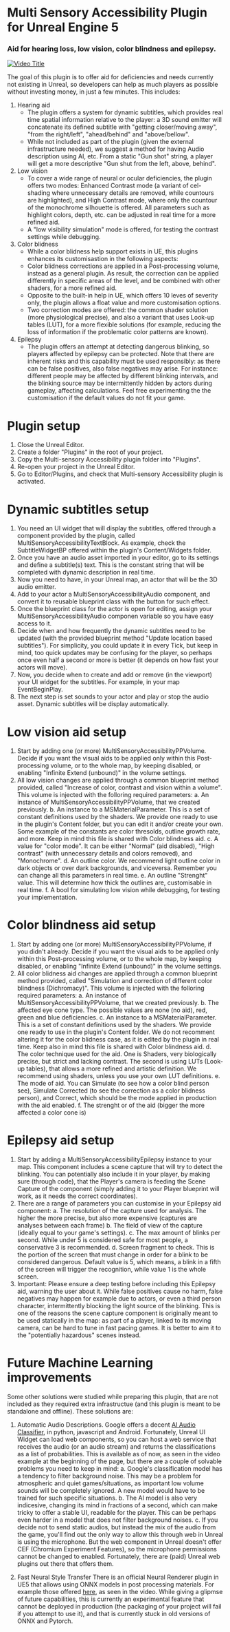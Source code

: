 # Multi Sensory Accessibility Plugin for Unreal Engine 5

### Aid for hearing loss, low vision, color blindness and epilepsy.

[![Video Title](https://img.youtube.com/vi/BThkBb_bR0w/0.jpg)](https://www.youtube.com/watch?v=BThkBb_bR0w)

The goal of this plugin is to offer aid for deficiencies and needs currently not existing in Unreal, so developers can help as much players as possible without investing money, in just a few minutes. This includes:

1. Hearing aid
   - The plugin offers a system for dynamic subtitles, which provides real time spatial information relative to the player: a 3D sound emitter will concatenate its defined subtitle with "getting closer/moving away", "from the right/left", "ahead/behind" and "above/bellow".
   - While not included as part of the plugin (given the external infrastructure needed), we suggest a method for having Audio description using AI, etc. From a static "Gun shot" string, a player will get a more descriptive "Gun shut from the left, above, behind".
2. Low  vision
   - To cover a wide range of neural or ocular deficiencies, the plugin offers two modes: Enhanced Contrast mode (a variant of cel-shading where unnecessary details are removed, while countours are highlighted), and High Contrast mode, where only the countour of the monochrome silhouette is offered. All parameters such as highlight colors, depth, etc. can be adjusted in real time for a more refined aid.
   - A "low visibility simulation" mode is offered, for testing the contrast settings while debugging.
3. Color blidness
   - While a color blidness help support exists in UE, this plugins enhances its customisastion in the following aspects:
   - Color blidness corrections are applied in a Post-processing volume, instead as a general plugin. As result, the correction can be applied differently in specific areas of the level, and be combined with other shaders, for a more refined aid.
   - Opposite to the built-in help in UE, which offers 10 leves of severity only, the plugin allows a float value and more customisation options.
   - Two correction modes are offered: the common shader solution (more physiological precise), and also a variant that uses Look-up tables (LUT), for a more flexible solutions (for example, reducing the loss of information if the problematic color patterns are known).
4. Epilepsy
   - The plugin offers an attempt at detecting dangerous blinking, so players affected by epilepsy can be protected. Note that there are inherent risks and this capability must be used responsibly: as there can be false positives, also false negatives may arise. For instance: different people may be affected by different blinking intervals, and the blinking source may be intermittently hidden by actors during gameplay, affecting calculations. Feel free experimenting the the customisation if the default values do not fit your game.


# Plugin setup

1. Close the Unreal Editor.
2. Create a folder "Plugins" in the root of your project.
3. Copy the Multi-sensory Accessibility plugin folder into "Plugins".
4. Re-open your project in the Unreal Editor.
5. Go to Editor/Plugins,  and check that Multi-sensory Accessibility plugin is activated. 
    
# Dynamic subtitles setup

1. You need an UI widget that will display the subtitles, offered through a component provided by the plugin, called MultiSensoryAccessibilityTextBlock. As example, check the SubtitleWidgetBP offered within the plugin's Content/Widgets folder.
2. Once you have an audio asset imported in your editor, go to its settings and define a subtitle(s) text. This is the constant string that will be completed with dynamic description in real time.
3. Now you need to have, in your Unreal map, an actor that will be the 3D audio emitter. 
4. Add to your actor a MultiSensoryAccessibilityAudio component, and convert it to reusable blueprint class with the button for such effect.
5. Once the blueprint class for the actor is open for editing, assign your MultiSensoryAccessibilityAudio componen variable so you have easy access to it.
6. Decide when and how frequently the dynamic subtitles need to be updated (with the provided blueprint method "Update location based subtitles"). For simplicity, you could update it in every Tick, but keep in mind, too quick updates may be confusing for the player, so perhaps once even half a second or more is better (it depends on how fast your actors will move).
7. Now, you decide when to create and add or remove (in the viewport) your UI widget for the subtitles. For example, in your map EventBeginPlay.
8. The next step is set sounds to your actor and play or stop the audio asset. Dynamic subtitles will be display automatically.

# Low vision aid setup

1. Start by adding one (or more) MultiSensoryAccessibilityPPVolume. Decide if you want the visual aids to be applied only within this Post-processing volume, or to the whole map, by keeping disabled, or enabling "Infinite Extend (unbound)" in the volume settings.
2. All low vision changes are applied through a common blueprint method provided, called "Increase of color, contrast and vision within a volume". This volume is injected with the folloring required parameters:
   a. An instance of MultiSensoryAccessibilityPPVolume, that we created previously.
   b. An instance to a MSMaterialParameter. This is a set of constant definitions used by the shaders. We provide one ready to use in the plugin's Content folder, but you can edit it and/or create your own. Some example of the constants are color thresolds, outline growth rate, and more. Keep in mind this file is shared with Color blindness aid.
   c. A value for "color mode". It can be either "Normal" (aid disabled), "High contrast" (with unnecessary details and colors removed), and "Monochrome".
   d. An outline color. We recommend light outline color in dark objects or over dark backgrounds, and viceversa. Remember you can change all this parameters in real time.
   e. An outline "Strenght" value. This will determine how thick the outlines are, customisable in real time.
   f. A bool for simulating low vision while debugging, for testing your implementation.

# Color blindness aid setup

1. Start by adding one (or more) MultiSensoryAccessibilityPPVolume, if you didn't already. Decide if you want the visual aids to be applied only within this Post-processing volume, or to the whole map, by keeping disabled, or enabling "Infinite Extend (unbound)" in the volume settings.
2. All color blidness aid changes are applied through a common blueprint method provided, called "Simulation and correction of different color blindness (Dichromacy)". This volume is injected with the folloring required parameters:
   a.  An instance of MultiSensoryAccessibilityPPVolume, that we created previously.
   b. The affected eye cone type. The possible values are none (no aid), red, green and blue deficiencies.
   c. An instance to a MSMaterialParameter. This is a set of constant definitions used by the shaders. We provide one ready to use in the plugin's Content folder. We do not recomment altering it for the color blidness case, as it is edited by the plugin in real time. Keep also in mind this file is shared with Color blindness aid.
   d. The color technique used for the aid. One is Shaders, very biologically precise, but strict and lacking contrast. The second is using LUTs (Look-up tables), that allows a more refined and artistic definition. We recommend using shaders, unless you use your own LUT definitions.
   e. The mode of aid. You can Simulate (to see how a color blind person see), Simulate Corrected (to see the correction as a color blidness person), and Correct, which should be the mode applied in production with the aid enabled.
   f. The strenght or of the aid (bigger the more affected a color cone is)

# Epilepsy aid setup

1.  Start by adding a MultiSensoryAccessibilityEpilepsy instance to your map. This component includes a scene capture that will try to detect the blinking. You can potentially also include it in your player, by making sure (through code), that the Player's camera is feeding the Scene Capture of the component (simply adding it to your Player blueprint will work, as it needs the correct coordinates).
2.  There are a range of parameters you can customise in your Epilepsy aid component:
   a. The resolution of the capture used for analysis. The higher the more precise, but also more expensive (captures are analyses between each frame)
   b. The field of view of the capture (ideally equal to your game's settings).
   c. The max amount of blinks per second. While under 5 is considered safe for most people, a conservative 3 is recommended.
   d. Screen fragment to check. This is the portion of the screen that must change in order for a blink to be considered dangerous. Default value is 5, which means, a blink in a fifth of the screen will trigger the recognition, while value 1 is the whole screen. 
3. Important: Please ensure a deep testing before including this Epilepsy aid, warning the user about it. While false positives cause no harm, false negatives may happen for example due to actors, or even a third person character, intermittently blocking the light source of the blinking. This is one of the reasons the scene capture component is originally meant to be used statically in the map: as part of a player, linked to its moving camera, can be hard to tune in fast pacing games. It is better to aim it to the "potentially hazardous" scenes instead. 

# Future Machine Learning improvements

Some other solutions were studied while preparing this plugin, that are not included as they required extra infrastructue (and this plugin is meant to be standalone and offline). These solutions are:

1. Automatic Audio Descriptions. 
Google offers a decent [AI Audio Classifier](https://ai.google.dev/edge/mediapipe/solutions/audio/audio_classifier), in python, javascript and Android. Fortunately, Unreal UI Widget can load web components, so you can host a web service that receives the audio (or an audio stream) and returns the classifications as a list of probabilities. This is available as of now, as seen in the video example at the beginning of the page, but there are a couple of solvable problems you need to keep in mind:
   a. Google's classification model has a tendency to filter background noise. This may be a problem for atmospheric and quiet games/situations, as important low volume sounds will be completely ignored. A new model would have to be trained for such specific situations.
   b. The AI model is also very indicesive, changing its mind in fractions of a second, which can make tricky to offer a stable UI, readable for the player. This can be perhaps even harder in a model that does not filter background noises.
   c. If you decide not to send static audios, but instead the mix of the audio from the game, you'll find out the only way to allow this through web in Unreal is using the microphone. But the web component in Unreal doesn't offer CEF (Chromium Experiment Features), so the microphone permissions cannot be changed to enabled. Fortunately, there are (paid) Unreal web plugins out there that offers them.

2. Fast Neural Style Transfer
There is an official Neural Renderer plugin in UE5 that allows using ONNX models in post processing materials. For example those offered [here](https://github.com/onnx/models/tree/main/validated/vision/style_transfer/fast_neural_style), as seen in the video. While giving a glipmse of future capabilities, this is currently an experimental feature that cannot be deployed in production (the packaging of your project will fail if you attempt to use it), and that is currently stuck in old versions of ONNX and Pytorch.
